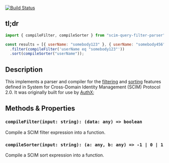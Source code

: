 [![Build Status](https://travis-ci.org/the-control-group/scim-query-filter-parser-js.svg?branch=master)](https://travis-ci.org/the-control-group/scim-query-filter-parser-js)

## tl;dr

```js
import { compileFilter, compileSorter } from "scim-query-filter-parser";

const results = [{ userName: "somebody123" }, { userName: "somebody456" }]
  .filter(compileFilter('userName eq "somebody123"'))
  .sort(compileSorter("userName"));
```

## Description

This implements a parser and compiler for the [filtering](https://tools.ietf.org/html/rfc7644#section-3.4.2.2) and [sorting](https://tools.ietf.org/html/rfc7644#section-3.4.2.3) features defined in System for Cross-Domain Identity Management (SCIM) Protocol 2.0. It was originally built for use by [AuthX](https://github.com/the-control-group/authx);

## Methods & Properties

### `compileFilter(input: string): (data: any) => boolean`

Compile a SCIM filter expression into a function.

### `compileSorter(input: string): (a: any, b: any) => -1 | 0 | 1`

Compile a SCIM sort expression into a function.
